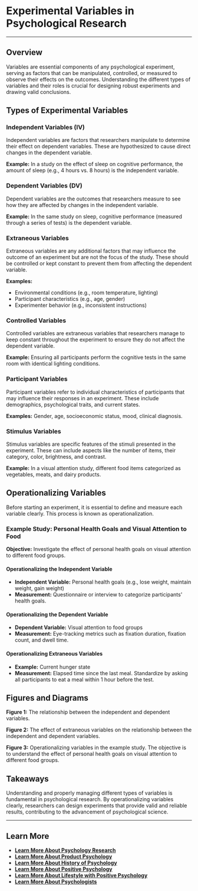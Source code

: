 # Experimental Variables in Psychological Research

* * *

## Overview

Variables are essential components of any psychological experiment, serving as factors that can be manipulated, controlled, or measured to observe their effects on the outcomes. Understanding the different types of variables and their roles is crucial for designing robust experiments and drawing valid conclusions.

## Types of Experimental Variables

### Independent Variables (IV)

Independent variables are factors that researchers manipulate to determine their effect on dependent variables. These are hypothesized to cause direct changes in the dependent variable.

**Example:** In a study on the effect of sleep on cognitive performance, the amount of sleep (e.g., 4 hours vs. 8 hours) is the independent variable.

### Dependent Variables (DV)

Dependent variables are the outcomes that researchers measure to see how they are affected by changes in the independent variable.

**Example:** In the same study on sleep, cognitive performance (measured through a series of tests) is the dependent variable.

### Extraneous Variables

Extraneous variables are any additional factors that may influence the outcome of an experiment but are not the focus of the study. These should be controlled or kept constant to prevent them from affecting the dependent variable.

**Examples:**

  * Environmental conditions (e.g., room temperature, lighting)
  * Participant characteristics (e.g., age, gender)
  * Experimenter behavior (e.g., inconsistent instructions)



### Controlled Variables

Controlled variables are extraneous variables that researchers manage to keep constant throughout the experiment to ensure they do not affect the dependent variable.

**Example:** Ensuring all participants perform the cognitive tests in the same room with identical lighting conditions.

### Participant Variables

Participant variables refer to individual characteristics of participants that may influence their responses in an experiment. These include demographics, psychological traits, and current states.

**Examples:** Gender, age, socioeconomic status, mood, clinical diagnosis.

### Stimulus Variables

Stimulus variables are specific features of the stimuli presented in the experiment. These can include aspects like the number of items, their category, color, brightness, and contrast.

**Example:** In a visual attention study, different food items categorized as vegetables, meats, and dairy products.

## Operationalizing Variables

Before starting an experiment, it is essential to define and measure each variable clearly. This process is known as operationalization.

### Example Study: Personal Health Goals and Visual Attention to Food

**Objective:** Investigate the effect of personal health goals on visual attention to different food groups.

#### Operationalizing the Independent Variable

  * **Independent Variable:** Personal health goals (e.g., lose weight, maintain weight, gain weight)
  * **Measurement:** Questionnaire or interview to categorize participants' health goals.



#### Operationalizing the Dependent Variable

  * **Dependent Variable:** Visual attention to food groups
  * **Measurement:** Eye-tracking metrics such as fixation duration, fixation count, and dwell time.



#### Operationalizing Extraneous Variables

  * **Example:** Current hunger state
  * **Measurement:** Elapsed time since the last meal. Standardize by asking all participants to eat a meal within 1 hour before the test.



## Figures and Diagrams

  
**Figure 1:** The relationship between the independent and dependent variables.

  
**Figure 2:** The effect of extraneous variables on the relationship between the independent and dependent variables.

  
**Figure 3:** Operationalizing variables in the example study. The objective is to understand the effect of personal health goals on visual attention to different food groups.

## Takeaways

Understanding and properly managing different types of variables is fundamental in psychological research. By operationalizing variables clearly, researchers can design experiments that provide valid and reliable results, contributing to the advancement of psychological science.

* * *

## **Learn More**

  * [**Learn More About Psychology Research**](/docs/psychology-research)
  * [**Learn More About Product Psychology**](/docs/product-psychology)
  * [**Learn More About History of Psychology**](/docs/history-of-psychology)
  * [**Learn More About Positive Psychology**](/docs/positive-psychology)
  * [**Learn More About Lifestyle with Positive Psychology**](/docs/lifestyle-personal-growth)
  * [**Learn More About Psychologists**](/docs/psychologists)


